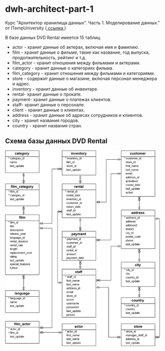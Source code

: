# dwh-architect-part-1
Курс "Архитектор хранилища данных". Часть 1. Моделирование данных." от ITempUniversity (<a href='https://itempuniversity.com/enrol/index.php?id=622'> ссылка </a>)

В базе данных DVD Rental имеется 15 таблиц:

- actor - хранит данные об актерах, включая имя и фамилию.
- film - хранит данные о фильме, такие как название, год выпуска, продолжительность, рейтинг и т.д.
- film_actor - хранит отношения между фильмами и актерами.
- category - хранит данные о категориях фильма.
- film_category - хранит отношения между фильмами и категориями.
- store - содержит данные о магазине, включая персонал менеджера и адрес.
- inventory - хранит данные об инвентаре.
- rental- хранит данные о прокате.
- payment- хранит данные о платежах клиентов.
- staff- хранит данные о персонале.
- client - хранит данные о клиентах.
- address - хранит данные об адресах сотрудников и клиентов.
- city - хранит названия городов.
- country - хранит названия стран.

Cхема базы данных DVD Rental
--
![](dvd-rental-diagram.png)